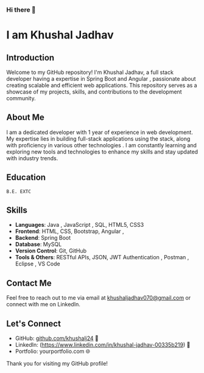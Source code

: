 ### Hi there 👋
# I am Khushal Jadhav

## Introduction
Welcome to my GitHub repository! I'm Khushal Jadhav, a full stack developer having a expertise in Spring Boot and Angular , passionate about creating scalable and efficient web applications. This repository serves as a showcase of my projects, skills, and contributions to the development community.

## About Me
I am a dedicated developer with 1 year of experience in web development. My expertise lies in building full-stack applications using the stack, along with proficiency in various other technologies . I am constantly learning and exploring new tools and technologies to enhance my skills and stay updated with industry trends.

## Education 
    B.E. EXTC 

## Skills
- **Languages**: Java , JavaScript , SQL, HTML5, CSS3
- **Frontend**: HTML, CSS, Bootstrap, Angular ,
- **Backend**: Spring Boot
- **Database**: MySQL
- **Version Control**: Git, GitHub
- **Tools & Others**: RESTful APIs, JSON, JWT Authentication , Postman , Eclipse , VS Code

## Contact Me
Feel free to reach out to me via email at khushaljadhav070@gmail.com  or connect with me on LinkedIn.

## Let's Connect
- GitHub: [github.com/khushalj24](https://github.com/khushalj24) 📂
- LinkedIn: (https://www.linkedin.com/in/khushal-jadhav-00335b219) 🔗
- Portfolio: yourportfolio.com 🌐

Thank you for visiting my GitHub profile!
